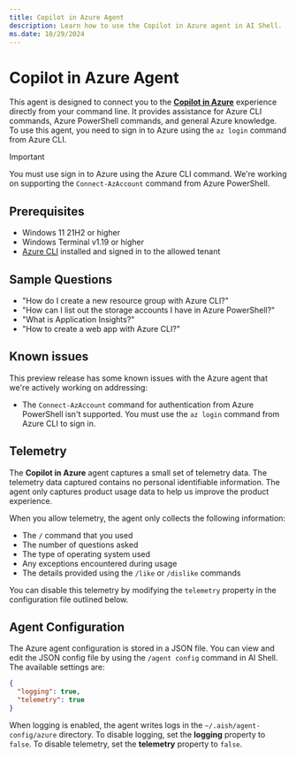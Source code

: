 ```yaml
---
title: Copilot in Azure Agent
description: Learn how to use the Copilot in Azure agent in AI Shell.
ms.date: 10/29/2024
---
```

# Copilot in Azure Agent

This agent is designed to connect you to the [**Copilot in Azure**][02] experience directly from
your command line. It provides assistance for Azure CLI commands, Azure PowerShell commands, and
general Azure knowledge. To use this agent, you need to sign in to Azure using the `az login`
command from Azure CLI.

> [!IMPORTANT]
> You must use sign in to Azure using the Azure CLI command. We're working on supporting the
> `Connect-AzAccount` command from Azure PowerShell.

## Prerequisites

- Windows 11 21H2 or higher
- Windows Terminal v1.19  or higher
- [Azure CLI][01] installed and signed in to the allowed tenant

## Sample Questions

- "How do I create a new resource group with Azure CLI?"
- "How can I list out the storage accounts I have in Azure PowerShell?"
- "What is Application Insights?"
- "How to create a web app with Azure CLI?"

## Known issues

This preview release has some known issues with the Azure agent that we're actively working on
addressing:

- The `Connect-AzAccount` command for authentication from Azure PowerShell isn't supported. You
  must use the `az login` command from Azure CLI to sign in.

## Telemetry

The **Copilot in Azure** agent captures a small set of telemetry data. The telemetry data captured
contains no personal identifiable information. The agent only captures product usage data to help us
improve the product experience.

When you allow telemetry, the agent only collects the following information:

- The `/` command that you used
- The number of questions asked
- The type of operating system used
- Any exceptions encountered during usage
- The details provided using the `/like` or `/dislike` commands

You can disable this telemetry by modifying the `telemetry` property in the configuration file
outlined below.

## Agent Configuration

The Azure agent configuration is stored in a JSON file. You can view and edit the JSON config file
by using the `/agent config` command in AI Shell. The available settings are:

```json
{
  "logging": true,
  "telemetry": true
}
```

When logging is enabled, the agent writes logs in the `~/.aish/agent-config/azure` directory. To
disable logging, set the **logging** property to `false`. To disable telemetry, set the
**telemetry** property to `false`.

<!-- link references -->
[01]: /cli/azure/install-azure-cli
[02]: https://azure.microsoft.com/products/copilot
